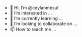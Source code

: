 - 👋 Hi, I’m @ceylanmesut
- 👀 I’m interested in ...
- 🌱 I’m currently learning ...
- 💞️ I’m looking to collaborate on ...
- 📫 How to reach me ...

<!---
ceylanmesut/ceylanmesut is a ✨ special ✨ repository because its `README.md` (this file) appears on your GitHub profile.
You can click the Preview link to take a look at your changes.
--->
